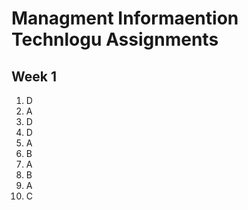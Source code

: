 # Managment Informaention Technlogu Assignments
## Week 1
1. D
2. A 
3. D 
4. D 
5. A
6. B 
7. A
8. B 
9. A
10. C 
